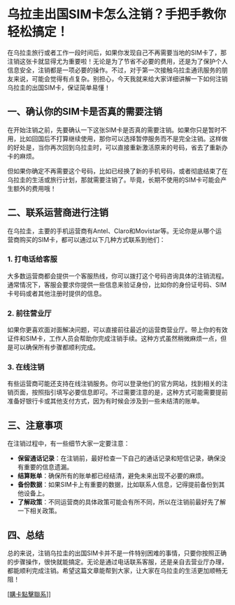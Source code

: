 # 乌拉圭出国SIM卡怎么注销？手把手教你轻松搞定！

在乌拉圭旅行或者工作一段时间后，如果你发现自己不再需要当地的SIM卡了，那注销这张卡就显得尤为重要啦！无论是为了节省不必要的费用，还是为了保护个人信息安全，注销都是一项必要的操作。不过，对于第一次接触乌拉圭通讯服务的朋友来说，可能会觉得有点复杂。别担心，今天我就来给大家详细讲解一下如何注销乌拉圭的出国SIM卡，保证简单易懂！

## 一、确认你的SIM卡是否真的需要注销

在开始注销之前，先要确认一下这张SIM卡是否真的需要注销。如果你只是暂时不用，比如回国后不打算继续使用，那你可以选择暂停服务而不是完全注销。这样做的好处是，当你再次回到乌拉圭时，可以直接重新激活原来的号码，省去了重新办卡的麻烦。

但如果你确定不再需要这个号码，比如已经换了新的手机号码，或者彻底结束了在乌拉圭的生活或旅行计划，那就需要注销了。毕竟，长期不使用的SIM卡可能会产生额外的费用哦！

## 二、联系运营商进行注销

在乌拉圭，主要的手机运营商有Antel、Claro和Movistar等。无论你是从哪个运营商购买的SIM卡，都可以通过以下几种方式联系到他们：

### 1. 打电话给客服
大多数运营商都会提供一个客服热线，你可以拨打这个号码咨询具体的注销流程。通常情况下，客服会要求你提供一些信息来验证身份，比如你的身份证号码、SIM卡号码或者其他注册时提供的信息。

### 2. 前往营业厅
如果你更喜欢面对面解决问题，可以直接前往最近的运营商营业厅。带上你的有效证件和SIM卡，工作人员会帮助你完成注销手续。这种方式虽然稍微麻烦一点，但是可以确保所有步骤都顺利完成。

### 3. 在线注销
有些运营商可能还支持在线注销服务。你可以登录他们的官方网站，找到相关的注销页面，按照指引填写必要信息即可。不过需要注意的是，这种方式可能需要提前准备好银行卡或其他支付方式，因为有时候会涉及到一些未结清的账单。

## 三、注意事项

在注销过程中，有一些细节大家一定要注意：

- **保留通话记录**：在注销前，最好检查一下自己的通话记录和短信记录，确保没有重要的信息遗漏。
- **结算账单**：确保所有的账单都已经结清，避免未来出现不必要的麻烦。
- **备份数据**：如果SIM卡上有重要的数据，比如联系人信息，记得提前备份到其他设备上。
- **了解政策**：不同运营商的具体政策可能会有所不同，所以在注销前最好先了解一下相关政策。

## 四、总结

总的来说，注销乌拉圭的出国SIM卡并不是一件特别困难的事情，只要你按照正确的步骤操作，很快就能搞定。无论是通过电话联系客服，还是亲自去营业厅办理，都能顺利完成注销。希望这篇文章能帮到大家，让大家在乌拉圭的生活更加顺畅无阻！

[[購卡點擊聯系](https://t.me/s/SXDXQF)]]
